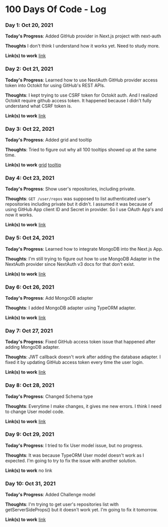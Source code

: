 # 100 Days Of Code - Log

### Day 1: Oct 20, 2021

**Today's Progress**: Added GitHub provider in Next.js project with next-auth

**Thoughts** I don't think I understand how it works yet. Need to study more.

**Link(s) to work**
[link](https://github.com/jwhan77/next-tailwind-test/commit/6395b9875575092af3364a8c423c9b8317034d84)

### Day 2: Oct 21, 2021

**Today's Progress**: Learned how to use NextAuth GitHub provider access token into Octokit for using GitHub's REST APIs.

**Thoughts**: I kept trying to use CSRF token for Octokit auth. And I realized Octokit require github access token. It happened because I didn't fully understand what CSRF token is.

**Link(s) to work**
[link](https://github.com/jwhan77/next-tailwind-test/commit/11b19dae05d5fe086d3991c6962e15aa708d7644)

### Day 3: Oct 22, 2021

**Today's Progress**: Added grid and tooltip

**Thoughts**: Tried to figure out why all 100 tooltips showed up at the same time.

**Link(s) to work**
[grid](https://github.com/jwhan77/next-tailwind-test/commit/5b128b5777adfa63f71f54dc7759c213feb3a9d8)
[tooltip](https://github.com/jwhan77/next-tailwind-test/commit/691631d1054fadae8c909700d7c21490f064dafd)

### Day 4: Oct 23, 2021

**Today's Progress**: Show user's repositories, including private.

**Thoughts**: `GET /user/repos` was supposed to list authenticated user's repositories including private but it didn't. I assumed it was because of using GitHub App client ID and Secret in provider. So I use OAuth App's and now it works.

**Link(s) to work**
[link](https://github.com/jwhan77/next-tailwind-test/commit/747a62397df3787de7ab7db5c7da04603b4c5e31)

### Day 5: Oct 24, 2021

**Today's Progress**: Learned how to integrate MongoDB into the Next.js App.

**Thoughts**: I'm still trying to figure out how to use MongoDB Adapter in the NextAuth provider since NextAuth v3 docs for that don't exist.

**Link(s) to work**
[link](https://github.com/jwhan77/next-mongodb-test)

### Day 6: Oct 26, 2021

**Today's Progress**: Add MongoDB adapter

**Thoughts**: I added MongoDB adapter using TypeORM adapter. 

**Link(s) to work**
[link](https://github.com/jwhan77/next-tailwind-test/commit/65b29809d183411ea47bb899bbf1ecbd0d301305)

### Day 7: Oct 27, 2021

**Today's Progress**: Fixed GitHub access token issue that happened after adding MongoDB adapter.

**Thoughts**: JWT callback doesn't work after adding the database adapter. I fixed it by updating GitHub access token every time the user login. 

**Link(s) to work**
[link](https://github.com/jwhan77/next-tailwind-test/commit/0d00bf9372285df0839a7edef99af2a823101ce1)

### Day 8: Oct 28, 2021

**Today's Progress**: Changed Schema type

**Thoughts**: Everytime I make changes, it gives me new errors. I think I need to change User model code.

**Link(s) to work**
[link](https://github.com/jwhan77/next-tailwind-test/commit/aa22e3c015952efe2fdf9c3cbb72299ca0210416)

### Day 9: Oct 29, 2021

**Today's Progress**: I tried to fix User model issue, but no progress.

**Thoughts**: It was because TypeORM User model doesn't work as I expected. I'm going to try to fix the issue with another solution.

**Link(s) to work**
no link

### Day 10: Oct 31, 2021

**Today's Progress**: Added Challenge model

**Thoughts**: I'm trying to get user's repositories list with getServerSideProps() but it doesn't work yet. I'm going to fix it tomorrow.

**Link(s) to work**
[link](https://github.com/jwhan77/next-tailwind-test/commit/07ba1d89c43d3414d35153451d9646d03628e611)